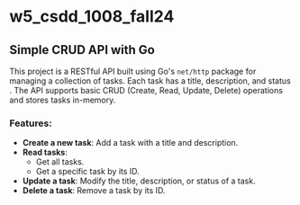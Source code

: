 # w5_csdd_1008_fall24

## Simple CRUD API with Go

This project is a RESTful API built using Go's `net/http` package for managing a collection of tasks. Each task has a title, description, and status . The API supports basic CRUD (Create, Read, Update, Delete) operations and stores tasks in-memory.

### Features:
- **Create a new task**: Add a task with a title and description.
- **Read tasks**:
  - Get all tasks.
  - Get a specific task by its ID.
- **Update a task**: Modify the title, description, or status of a task.
- **Delete a task**: Remove a task by its ID.
